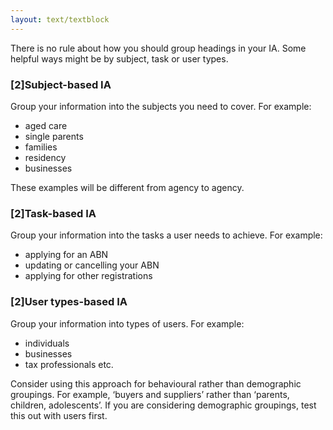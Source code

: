 ```yaml
---
layout: text/textblock
---
```


There is no rule about how you should group headings in your IA. Some helpful ways might be by subject, task or user types.

### [2]Subject-based IA
Group your information into the subjects you need to cover. For example:
- aged care
- single parents
- families
- residency
- businesses

These examples will be different from agency to agency.

### [2]Task-based IA
Group your information into the tasks a user needs to achieve. For example:
- applying for an ABN
- updating or cancelling your ABN
- applying for other registrations

### [2]User types-based IA
Group your information into types of users. For example:
- individuals
- businesses
- tax professionals etc.

Consider using this approach for behavioural rather than demographic groupings. For example, ‘buyers and suppliers’ rather than ‘parents, children, adolescents’. If you are considering demographic groupings, test this out with users first. 

